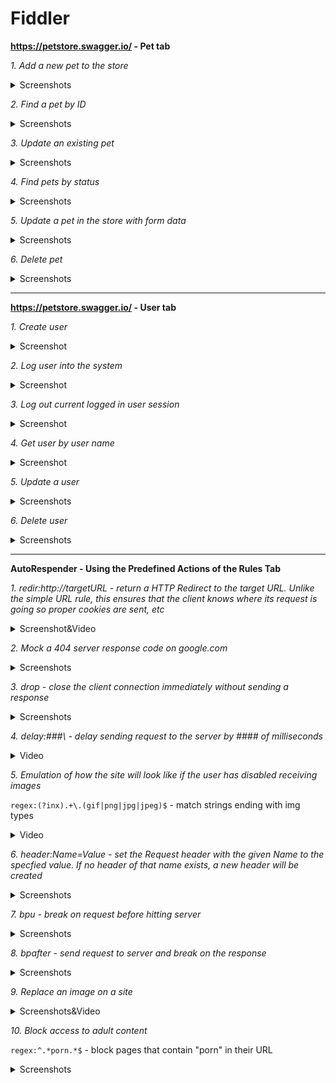 # Fiddler

**https://petstore.swagger.io/ - Pet tab**

*1. Add a new pet to the store*

<details>
  <summary>Screenshots</summary>
  
  ![Fiddler](https://github.com/Meiliger/Fiddler/blob/main/Screenshots%20and%20Videos/Pet/Add%20a%20new%20pet%20-%20swagger.png)
  
  ![Fiddler](https://github.com/Meiliger/Fiddler/blob/main/Screenshots%20and%20Videos/Pet/Add%20parrot%20JSON.png)
</details>

*2. Find a pet by ID*

<details>
  <summary>Screenshots</summary>
  
  ![Fiddler](https://github.com/Meiliger/Fiddler/blob/main/Screenshots%20and%20Videos/Pet/Find%20pet%20-%20swagger.png)
  
  ![Fiddler](https://github.com/Meiliger/Fiddler/blob/main/Screenshots%20and%20Videos/Pet/Find%20pet%20-%20Fiddler.png)
</details>

*3. Update an existing pet*

<details>
  <summary>Screenshots</summary>
  
  ![Fiddler](https://github.com/Meiliger/Fiddler/blob/main/Screenshots%20and%20Videos/Pet/Update%20pet%20in%20swagger.png)
  
  ![Fiddler](https://github.com/Meiliger/Fiddler/blob/main/Screenshots%20and%20Videos/Pet/Update%20pet%20in%20fiddler.png)
</details>


*4. Find pets by status*

<details>
  <summary>Screenshots</summary>
  
  ![Fiddler](https://github.com/Meiliger/Fiddler/blob/main/Screenshots%20and%20Videos/Pet/Available%20in%20swagger.png)
  
  ![Fiddler](https://github.com/Meiliger/Fiddler/blob/main/Screenshots%20and%20Videos/Pet/Available%20-%20Fiddler.png)
</details>

*5. Update a pet in the store with form data*

<details>
  <summary>Screenshots</summary>
  
  ![Fiddler](https://github.com/Meiliger/Fiddler/blob/main/Screenshots%20and%20Videos/Pet/Update%20pet%20with%20form%20data%20-%20swagger.png)
  
  ![Fiddler](https://github.com/Meiliger/Fiddler/blob/main/Screenshots%20and%20Videos/Pet/Update%20pet%20with%20form%20data%20-%20Fiddler.png)
</details>

*6. Delete pet*

<details>
  <summary>Screenshots</summary>
  
  ![Fiddler](https://github.com/Meiliger/Fiddler/blob/main/Screenshots%20and%20Videos/Pet/Delete%20a%20pet%20in%20swagger.png)
  
  ![Fiddler](https://github.com/Meiliger/Fiddler/blob/main/Screenshots%20and%20Videos/Pet/Delete%20pet%20-%20Fiddler.png)
  
  ![Fiddler](https://github.com/Meiliger/Fiddler/blob/main/Screenshots%20and%20Videos/Pet/Get%20delete%20check.png)
</details>

***

**https://petstore.swagger.io/ - User tab**

*1. Create user*

<details>
  <summary>Screenshot</summary>
  
  ![Fiddler](https://github.com/Meiliger/Fiddler/blob/main/Screenshots%20and%20Videos/User/Create%20user.png)
</details>

*2. Log user into the system*

<details>
  <summary>Screenshot</summary>
  
  ![Fiddler](https://github.com/Meiliger/Fiddler/blob/main/Screenshots%20and%20Videos/User/Log%20in.png)
</details>

*3. Log out current logged in user session*

<details>
  <summary>Screenshot</summary>
  
  ![Fiddler](https://github.com/Meiliger/Fiddler/blob/main/Screenshots%20and%20Videos/User/Log%20out.png)
</details>

*4. Get user by user name*

<details>
  <summary>Screenshot</summary>
  
  ![Fiddler](https://github.com/Meiliger/Fiddler/blob/main/Screenshots%20and%20Videos/User/Get%20user%20by%20user%20name%201.png)
</details>

*5. Update a user*

<details>
  <summary>Screenshots</summary>
  
  ![Fiddler](https://github.com/Meiliger/Fiddler/blob/main/Screenshots%20and%20Videos/User/Updated%20user%20-%20Swagger.png)
  
  ![Fiddler](https://github.com/Meiliger/Fiddler/blob/main/Screenshots%20and%20Videos/User/Updated%20user%20-%20Fiddler.png)
  
  ![Fiddler](https://github.com/Meiliger/Fiddler/blob/main/Screenshots%20and%20Videos/User/Get%20user%20by%20user%20name%202.png)
</details>

*6. Delete user*

<details>
  <summary>Screenshots</summary>
  
  ![Fiddler](https://github.com/Meiliger/Fiddler/blob/main/Screenshots%20and%20Videos/User/Delete%20user.png)
  
  ![Fiddler](https://github.com/Meiliger/Fiddler/blob/main/Screenshots%20and%20Videos/User/Get%20user%20by%20user%20name%203.png)
</details>

***

**AutoRespender - Using the Predefined Actions of the Rules Tab**

*1. redir:http://targetURL - return a HTTP Redirect to the target URL. Unlike the simple URL rule, this ensures that the client knows where its request is going so proper cookies are sent, etc*

<details>
  <summary>Screenshot&Video</summary>
  
  ![Fiddler](https://github.com/Meiliger/Fiddler/blob/main/Screenshots%20and%20Videos/AutoRespender/Redirect.png)
  
  [![Fiddler]()](https://drive.google.com/file/d/14_8q0qR81Ac0EZP0Nz6m5t2TbB5ssvVF/view?usp=share_link)
</details>

*2. Mock a 404 server response code on google.com*

<details>
  <summary>Screenshots</summary>
  
  ![Fiddler](https://github.com/Meiliger/Fiddler/blob/main/Screenshots%20and%20Videos/AutoRespender/404%201.png)
  
  ![Fiddler](https://github.com/Meiliger/Fiddler/blob/main/Screenshots%20and%20Videos/AutoRespender/404%202.png)
  
  ![Fiddler](https://github.com/Meiliger/Fiddler/blob/main/Screenshots%20and%20Videos/AutoRespender/404%203.png)
</details>

*3. drop - close the client connection immediately without sending a response*

<details>
  <summary>Screenshots</summary>
  
  ![Fiddler](https://github.com/Meiliger/Fiddler/blob/main/Screenshots%20and%20Videos/AutoRespender/dropped%201.png)
  
  ![Fiddler](https://github.com/Meiliger/Fiddler/blob/main/Screenshots%20and%20Videos/AutoRespender/dropped%202.png)
</details>

*4. delay:###\ - delay sending request to the server by #### of milliseconds*

<details>
  <summary>Video</summary>
  
  [![Fiddler]()](https://drive.google.com/file/d/1tUoOwTkT0vDoxw76zX3yGNPShs-2LbF0/view?usp=share_link)
</details>

*5. Emulation of how the site will look like if the user has disabled receiving images*

`regex:(?inx).+\.(gif|png|jpg|jpeg)$` - match strings ending with img types

<details>
  <summary>Video</summary>
  
  [![Fiddler]()](https://drive.google.com/file/d/1zayco96z1n5PpawtxT4ZICB0eJIUt2O2/view?usp=share_link)
</details>

*6. header:Name=Value - set the Request header with the given Name to the specfied value. If no header of that name exists, a new header will be created*

<details>
  <summary>Screenshots</summary>
  
  ![Fiddler](https://github.com/Meiliger/Fiddler/blob/main/Screenshots%20and%20Videos/AutoRespender/add%20a%20header%201.png)
  
  ![Fiddler](https://github.com/Meiliger/Fiddler/blob/main/Screenshots%20and%20Videos/AutoRespender/add%20a%20header%202.png)
  
  ![Fiddler](https://github.com/Meiliger/Fiddler/blob/main/Screenshots%20and%20Videos/AutoRespender/change%20header%20on%20google%201.png)
  
  ![Fiddler](https://github.com/Meiliger/Fiddler/blob/main/Screenshots%20and%20Videos/AutoRespender/change%20header%20on%20google%202.png)
  
  [![Fiddler]()](https://drive.google.com/file/d/1P5QY69B_7g5ffh8bUG40GNu5BV-d_QtG/view?usp=share_link)
</details>

*7. bpu - break on request before hitting server*

<details>
  <summary>Screenshots</summary>
  
  ![Fiddler](https://github.com/Meiliger/Fiddler/blob/main/Screenshots%20and%20Videos/AutoRespender/petstoremain.png)
  
  ![Fiddler](https://github.com/Meiliger/Fiddler/blob/main/Screenshots%20and%20Videos/AutoRespender/bpu%201.png)
  
  ![Fiddler](https://github.com/Meiliger/Fiddler/blob/main/Screenshots%20and%20Videos/AutoRespender/bpu%202.png)
  
  ![Fiddler](https://github.com/Meiliger/Fiddler/blob/main/Screenshots%20and%20Videos/AutoRespender/bpu%203.png)
  
  ![Fiddler](https://github.com/Meiliger/Fiddler/blob/main/Screenshots%20and%20Videos/AutoRespender/bpu%204.png)
  
  ![Fiddler](https://github.com/Meiliger/Fiddler/blob/main/Screenshots%20and%20Videos/AutoRespender/bpu%205.png)
  
  ![Fiddler](https://github.com/Meiliger/Fiddler/blob/main/Screenshots%20and%20Videos/AutoRespender/bpu%206.png)
  
  ![Fiddler](https://github.com/Meiliger/Fiddler/blob/main/Screenshots%20and%20Videos/AutoRespender/bpu%207.png)
</details>

*8. bpafter - send request to server and break on the response*

<details>
  <summary>Screenshots</summary>
  
  ![Fiddler](https://github.com/Meiliger/Fiddler/blob/main/Screenshots%20and%20Videos/AutoRespender/bpafter%201.png)
  
  ![Fiddler](https://github.com/Meiliger/Fiddler/blob/main/Screenshots%20and%20Videos/AutoRespender/bpafter%202.png)
  
  ![Fiddler](https://github.com/Meiliger/Fiddler/blob/main/Screenshots%20and%20Videos/AutoRespender/bpafter%203.png)
</details>

*9. Replace an image on a site*

<details>
  <summary>Screenshots&Video</summary>
  
  ![Fiddler](https://github.com/Meiliger/Fiddler/blob/main/Screenshots%20and%20Videos/AutoRespender/replace%20image%201.png)
  
  ![Fiddler](https://github.com/Meiliger/Fiddler/blob/main/Screenshots%20and%20Videos/AutoRespender/replace%20image%202.png)
  
  ![Fiddler](https://github.com/Meiliger/Fiddler/blob/main/Screenshots%20and%20Videos/AutoRespender/replace%20image%203.png)
  
  [![Fiddler]()](https://drive.google.com/file/d/18sHXlEyRkb7x1dGspKjiDj3-WjDUbhrb/view?usp=share_link)
</details>

*10. Block access to adult content*

`regex:^.*porn.*$` - block pages that contain "porn" in their URL

<details>
  <summary>Screenshots</summary>
  
  ![Fiddler](https://github.com/Meiliger/Fiddler/blob/main/Screenshots%20and%20Videos/AutoRespender/block%20pages%201.png)
  
  ![Fiddler](https://github.com/Meiliger/Fiddler/blob/main/Screenshots%20and%20Videos/AutoRespender/block%20pages%202.png)
</details>



